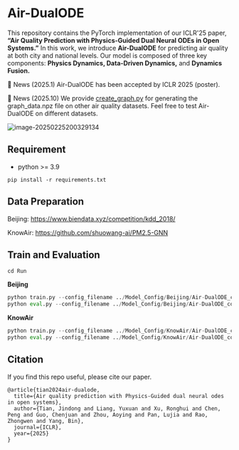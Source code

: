 # Air-DualODE

This repository contains the PyTorch implementation of our ICLR'25 paper, **“Air Quality Prediction with Physics-Guided Dual Neural ODEs in Open Systems.”** In this work, we introduce **Air-DualODE** for predicting air quality at both city and national levels. Our model is composed of three key components: **Physics Dynamics, Data-Driven Dynamics,** and **Dynamics Fusion.**

🚩 News (2025.1) Air-DualODE has been accepted by ICLR 2025 (poster).

🚩 News (2025.10) We provide [create_graph.py](https://github.com/decisionintelligence/Air-DualODE/tree/main/Run/create_graph.py) for generating the graph_data.npz file on other air quality datasets. Feel free to test Air-DualODE on different datasets.

![image-20250225200329134](./fig/Air-DualODE.png)

## Requirement

* python >= 3.9

```shell
pip install -r requirements.txt
```

## Data Preparation

Beijing: https://www.biendata.xyz/competition/kdd_2018/

KnowAir: https://github.com/shuowang-ai/PM2.5-GNN

## Train and Evaluation

```shell
cd Run
```

**Beijing**

```python
python train.py --config_filename ../Model_Config/Beijing/Air-DualODE_config.yaml --des 1
python eval.py --config_filename ../Model_Config/Beijing/Air-DualODE_config.yaml --des 1
```

**KnowAir**

```python
python train.py --config_filename ../Model_Config/KnowAir/Air-DualODE_config.yaml --des 1
python eval.py --config_filename ../Model_Config/KnowAir/Air-DualODE_config.yaml --des 1
```

## Citation

If you find this repo useful, please cite our paper.

```
@article{tian2024air-dualode,
  title={Air quality prediction with Physics-Guided dual neural odes in open systems},
  author={Tian, Jindong and Liang, Yuxuan and Xu, Ronghui and Chen, Peng and Guo, Chenjuan and Zhou, Aoying and Pan, Lujia and Rao, Zhongwen and Yang, Bin},
  journal={ICLR},
  year={2025}
}
```


